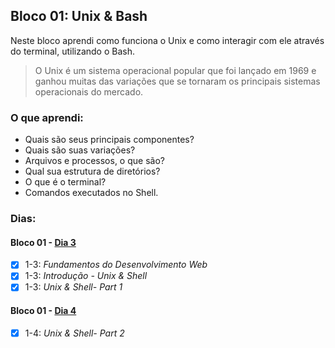 ## Bloco 01: Unix & Bash

Neste bloco aprendi como funciona o Unix e como interagir com ele através do terminal, utilizando o Bash.

> O Unix é um sistema operacional popular que foi lançado em 1969 e ganhou muitas das variações que se tornaram os principais sistemas operacionais do mercado.

### O que aprendi:

- Quais são seus principais componentes?
- Quais são suas variações?
- Arquivos e processos, o que são?
- Qual sua estrutura de diretórios?
- O que é o terminal?
- Comandos executados no Shell.

### Dias:

#### Bloco 01 - [Dia 3](https://github.com/GabrielFQK/trybe-exercicios/tree/main/1-fundamentos/bloco-01/1-3)

- [x] 1-3: _Fundamentos do Desenvolvimento Web_
- [x] 1-3: _Introdução - Unix & Shell_
- [x] 1-3: _Unix & Shell- Part 1_

#### Bloco 01 - [Dia 4](https://github.com/GabrielFQK/trybe-exercicios/tree/main/1-fundamentos/bloco-01/1-4)

- [x] 1-4: _Unix & Shell- Part 2_